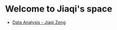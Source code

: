 # Welcome to Jiaqi's space

* [Data Analysis - Jiaqi Zeng](https://jiaqizengr.github.io/categories/#Data%20Analysis-ref)